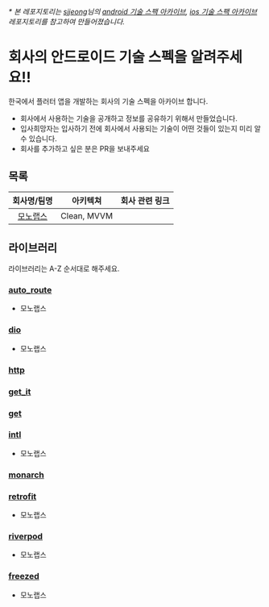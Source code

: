 ###### * 본 레포지토리는 [sjjeong](https://github.com/sjjeong)님의 [android 기술 스팩 아카이브](https://github.com/sjjeong/android-tech-spec-in-korea-company), [ios 기술 스팩 아카이브](https://github.com/sjjeong/ios-tech-spec-in-korea-company) 레포지토리를 참고하여 만들어졌습니다.

# 회사의 안드로이드 기술 스펙을 알려주세요!!
한국에서 플러터 앱을 개발하는 회사의 기술 스펙을 아카이브 합니다.
- 회사에서 사용하는 기술을 공개하고 정보를 공유하기 위해서 만들었습니다.
- 입사희망자는 입사하기 전에 회사에서 사용되는 기술이 어떤 것들이 있는지 미리 알 수 있습니다.
- 회사를 추가하고 싶은 분은 PR을 보내주세요

## 목록
|회사명/팀명|아키텍쳐|회사 관련 링크|
|:-:|:-:|:-:|
|[모노랩스](https://monolabs.io)|Clean, MVVM||

## 라이브러리
라이브러리는 A-Z 순서대로 해주세요.

### [auto_route](https://pub.dev/packages/auto_route)
- 모노랩스

### [dio](https://pub.dev/packages/dio)
- 모노랩스

### [http](https://pub.dev/packages/http)

### [get_it](https://pub.dev/packages/get_it)

### [get](https://pub.dev/packages/get)

### [intl](https://pub.dev/packages/intl)
- 모노랩스

### [monarch](https://monarchapp.io/)

### [retrofit](https://pub.dev/packages/retrofit)
- 모노랩스

### [riverpod](https://pub.dev/packages/riverpod)
- 모노랩스

### [freezed](https://pub.dev/packages/freezed)
- 모노랩스
